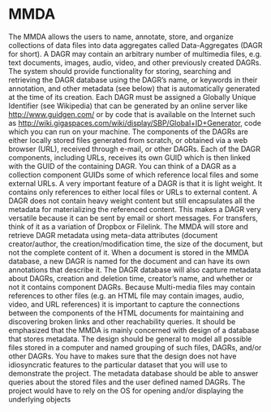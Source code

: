 # MMDA
The MMDA allows the users to name, annotate, store, and organize collections of data files into data aggregates called Data-Aggregates (DAGR for short). A DAGR may contain an arbitrary number of multimedia files, e.g. text documents, images, audio, video,
and other previously created DAGRs. The system should provide functionality for storing, searching and retrieving the DAGR database using the DAGR’s name, or keywords in their annotation, and other metadata (see below) that is automatically generated
at the time of its creation. Each DAGR must be assigned a Globally Unique Identifier (see Wikipedia) that can be generated by an online server like http://www.guidgen.com/ or by code that is available on the Internet such as http://wiki.gigaspaces.com/wiki/display/SBP/Global+ID+Generator,
code which you can run on your machine. The components of the DAGRs are either locally stored files generated from scratch, or obtained via a web browser (URL), received through e-mail, or other DAGRs. Each of the DAGR components, including URLs,
receives its own GUID which is then linked with the GUID of the containing DAGR. You can think of a DAGR as a collection component GUIDs some of which reference local files and some external URLs. A very important feature of a DAGR is that it is
light weight. It contains only references to either local files or URLs to external content. A DAGR does not contain heavy weight content but still encapsulates all the metadata for materializing the referenced content. This makes a DAGR very versatile
because it can be sent by email or short messages. For transfers, think of it as a variation of Dropbox or Filelink. The MMDA will store and retrieve DAGR metadata using meta-data attributes (document creator/author, the creation/modification time,
the size of the document, but not the complete content of it. When a document is stored in the MMDA database, a new DAGR is named for the document and can have its own annotations that describe it. The DAGR database will also capture metadata about
DAGRs, creation and deletion time, creator’s name, and whether or not it contains component DAGRs. Because Multi-media files may contain references to other files (e.g. an HTML file may contain images, audio, video, and URL references) it is important
to capture the connections between the components of the HTML documents for maintaining and discovering broken links and other reachability queries. It should be emphasized that the MMDA is mainly concerned with design of a database that stores
metadata. The design should be general to model all possible files stored in a computer and named grouping of such files, DAGRs, and/or other DAGRs. You have to makes sure that the design does not have idiosyncratic features to the particular dataset
that you will use to demonstrate the project. The metadata database should be able to answer queries about the stored files and the user defined named DAGRs. The project would have to rely on the OS for opening and/or displaying the underlying objects
